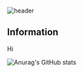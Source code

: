 ![header](https://capsule-render.vercel.app/api?type=slice&color=gradient&height=100&section=header&text=Hi!🐋%20I'm%20nakyung!&fontAlign=50&fontAlignY=70&fontSize=50&fontColor=000000)

## Information
Hi

![Anurag's GitHub stats](https://github-readme-stats.vercel.app/api?username=nakyung1007&show_icons=true&theme=radical)

